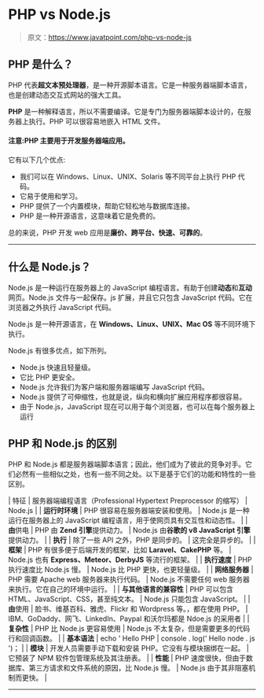 # PHP vs Node.js

> 原文：<https://www.javatpoint.com/php-vs-node-js>

## PHP 是什么？

PHP 代表**超文本预处理器**，是一种开源脚本语言。它是一种服务器端脚本语言，也是创建动态交互式网站的强大工具。

**PHP** 是一种解释语言，所以不需要编译。它是专门为服务器端脚本设计的，在服务器上执行。PHP 可以很容易地嵌入 HTML 文件。

#### 注意:PHP 主要用于开发服务器端应用。

它有以下几个优点:

*   我们可以在 Windows、Linux、UNIX、Solaris 等不同平台上执行 PHP 代码。
*   它易于使用和学习。
*   PHP 提供了一个内置模块，帮助它轻松地与数据库连接。
*   PHP 是一种开源语言，这意味着它是免费的。

总的来说，PHP 开发 web 应用是**廉价、跨平台、快速、可靠的**。

* * *

## 什么是 Node.js？

Node.js 是一种运行在服务器上的 JavaScript 编程语言。有助于创建**动态**和**互动**网页。Node.js 文件与一起保存。js 扩展，并且它只包含 JavaScript 代码。它在浏览器之外执行 JavaScript 代码。

Node.js 是一种开源语言，在 **Windows、Linux、UNIX、Mac OS** 等不同环境下执行。

Node.js 有很多优点，如下所列。

*   Node.js 快速且轻量级。
*   它比 PHP 更安全。
*   Node.js 允许我们为客户端和服务器端编写 JavaScript 代码。
*   Node.js 提供了可伸缩性，也就是说，纵向和横向扩展应用程序都很容易。
*   由于 Node.js，JavaScript 现在可以用于每个浏览器，也可以在每个服务器上运行

## PHP 和 Node.js 的区别

PHP 和 Node.js 都是服务器端脚本语言；因此，他们成为了彼此的竞争对手。它们必然有一些相似之处，也有一些不同之处。以下是基于它们的功能和特性的一些区别。

| 特征 | 服务器端编程语言（Professional Hypertext Preprocessor 的缩写） | Node.js |
| **运行时环境** | PHP 很容易在服务器端安装和使用。 | Node.js 是一种运行在服务器上的 JavaScript 编程语言，用于使网页具有交互性和动态性。 |
| **由**供电 | PHP 由 **Zend 引擎**提供动力。 | Node.js 由**谷歌的 v8 JavaScript 引擎**提供动力。 |
| **执行** | 除了一些 API 之外，PHP 是同步的。 | 这完全是异步的。 |
| **框架** | PHP 有很多便于后端开发的框架，比如 **Laravel、CakePHP** 等。 | Node.js 也有 **Express、Meteor、DerbyJS** 等流行的框架。 |
| **执行速度** | PHP 执行速度比 Node.js 慢。 | Node.js 比 PHP 更快，也更轻量级。 |
| **网络服务器** | PHP 需要 Apache web 服务器来执行代码。 | Node.js 不需要任何 web 服务器来执行。它在自己的环境中运行。 |
| **与其他语言的兼容性** | PHP 可以包含 HTML、JavaScript、CSS，甚至纯文本。 | Node.js 只能包含 JavaScript。 |
| **由**使用 | 脸书、维基百科、雅虎、Flickr 和 Wordpress 等。，都在使用 PHP。 | IBM、GoDaddy、网飞、LinkedIn、Paypal 和沃尔玛都是 Ndoe.js 的采用者 |
| **复杂性** | PHP 比 Node.js 更容易使用 | Node.js 不太复杂，但是需要更多的代码行和回调函数。 |
| **基本语法** | echo ' Hello PHP | console . log(' Hello node . js ')； |
| **模块** | 开发人员需要手动下载和安装 PHP。它没有与模块捆绑在一起。 | 它预装了 NPM 软件包管理系统及其注册表。 |
| **性能** | PHP 速度很快，但由于数据库、第三方请求和文件系统的原因，比 Node.js 慢。 | Node.js 由于其非阻塞机制而更快。 |

* * *